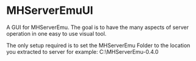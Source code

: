 # MHServerEmuUI

A GUI for MHServerEmu. The goal is to have the many aspects of server operation in one easy to use visual tool.

The only setup required is to set the MHServerEmu Folder to the location you extracted to server for example: C:\MHServerEmu-0.4.0

